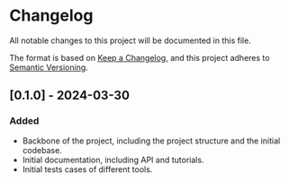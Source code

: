 # Changelog

All notable changes to this project will be documented in this file.

The format is based on [Keep a Changelog][],
and this project adheres to [Semantic Versioning][].

[keep a changelog]: https://keepachangelog.com/en/1.0.0/
[semantic versioning]: https://semver.org/spec/v2.0.0.html

## [0.1.0] - 2024-03-30

### Added

-   Backbone of the project, including the project structure and the initial codebase.
-   Initial documentation, including API and tutorials.
-   Initial tests cases of different tools.

